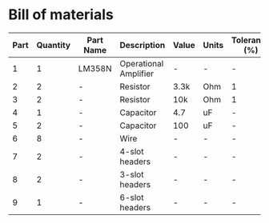 # Bill of materials

| Part | Quantity | Part Name | Description | Value | Units | Tolerance (%) |
| ---- | -------- | --------- | ----------- | ----- | ----- | ------------- |
| 1 | 1 | LM358N | Operational Amplifier | - | - | - |
| 2 | 2 | - | Resistor | 3.3k | Ohm | 1 |
| 3 | 2 | - | Resistor | 10k | Ohm | 1 |
| 4 | 1 | - | Capacitor | 4.7 | uF | - |
| 5 | 2 | - | Capacitor | 100 | uF | - |
| 6 | 8 | - | Wire | - | - | - |
| 7 | 2 | - | 4-slot headers | - | - | - |
| 8 | 2 | - | 3-slot headers | - | - | - |
| 9 | 1 | - | 6-slot headers | - | - | - |